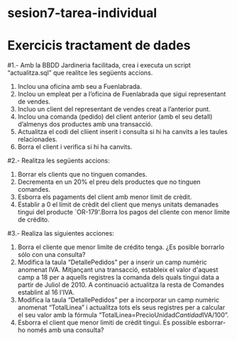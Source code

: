 # sesion7-tarea-individual
# Exercicis tractament de dades
#1.- Amb la BBDD Jardineria facilitada, crea i executa un script “actualitza.sql” que realitce les
següents accions.
1. Inclou una oficina amb seu a Fuenlabrada.
2. Inclou un empleat per a l’oficina de Fuenlabrada que sigui representant de
vendes.
3. Incluo un client del representant de vendes creat a l’anterior punt.
4. Inclou una comanda (pedido) del client anterior (amb el seu detall) d’almenys
dos productes amb una transacció.
5. Actualitza el codi del cliient inserit i consulta si hi ha canvits a les taules
relacionades.
6. Borra el client i verifica si hi ha canvits.

#2.- Realitza les següents accions:
1. Borrar els clients que no tinguen comandes.
2. Decrementa en un 20% el preu dels productes que no tinguen comandes.
3. Esborra els pagaments del client amb menor límit de crèdit.
4. Establir a 0 el límit de crèdit del client que menys unitats demanades tingui del
producte `OR-179'.Borra los pagos del cliente con menor límite de crédito.

#3.- Realiza las siguientes acciones:
1. Borra el cliente que menor limite de crédito tenga. ¿Es posible borrarlo sólo
con una consulta?
2. Modifica la taula “DetallePedidos” per a inserir un camp numèric anomenat
IVA. Mitjançant una transacció, estableix el valor d'aquest camp a 18 per a
aquells registres la comanda dels quals tingui data a partir de Juliol de 2010. A
continuació actualitza la resta de Comandes establint al 16 l'IVA.
3. Modifica la taula “DetallePedidos” per a incorporar un camp numèric
anomenat “TotalLinea” i actualitza tots els seus registres per a calcular el seu
valor amb la fórmula “TotalLinea=PrecioUnidad*Cantidad*IVA/100”.
4. Esborra el client que menor limiti de crèdit tingui. És possible esborrar-ho
només amb una consulta?
